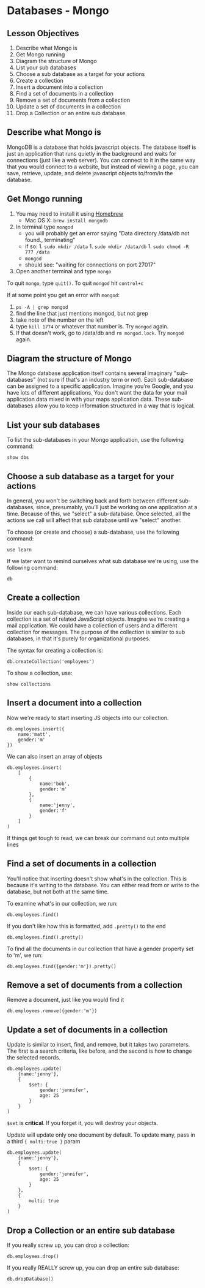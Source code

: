 # Databases - Mongo

## Lesson Objectives

1. Describe what Mongo is
1. Get Mongo running
1. Diagram the structure of Mongo
1. List your sub databases
1. Choose a sub database as a target for your actions
1. Create a collection
1. Insert a document into a collection
1. Find a set of documents in a collection
1. Remove a set of documents from a collection
1. Update a set of documents in a collection
1. Drop a Collection or an entire sub database

## Describe what Mongo is

MongoDB is a database that holds javascript objects. The database itself is just an application that runs quietly in the background and waits for connections (just like a web server). You can connect to it in the same way that you would connect to a website, but instead of viewing a page, you can save, retrieve, update, and delete javascript objects to/from/in the database.

## Get Mongo running

1. You may need to install it using [Homebrew](https://brew.sh/)
   - Mac OS X: `brew install mongodb`
1. In terminal type `mongod`
   - you will probably get an error saying "Data directory /data/db not found., terminating"
   - if so: 1. `sudo mkdir /data` 1. `sudo mkdir /data/db` 1. `sudo chmod -R 777 /data`
   - `mongod`
   - should see: "waiting for connections on port 27017"
1. Open another terminal and type `mongo`

To quit `mongo`, type `quit()`. To quit `mongod` hit `control+c`

If at some point you get an error with `mongod`:

1. `ps -A | grep mongod`
1. find the line that just mentions mongod, but not grep
1. take note of the number on the left
1. type `kill 1774` or whatever that number is. Try `mongod` again.
1. If that doesn't work, go to /data/db and `rm mongod.lock`. Try `mongod` again.

## Diagram the structure of Mongo

The Mongo database application itself contains several imaginary "sub-databases" (not sure if that's an industry term or not). Each sub-database can be assigned to a specific application. Imagine you're Google, and you have lots of different applications. You don't want the data for your mail application data mixed in with your maps application data. These sub-databases allow you to keep information structured in a way that is logical.

## List your sub databases

To list the sub-databases in your Mongo application, use the following command:

```
show dbs
```

## Choose a sub database as a target for your actions

In general, you won't be switching back and forth between different sub-databases, since, presumably, you'll just be working on one application at a time. Because of this, we "select" a sub-database. Once selected, all the actions we call will affect that sub database until we "select" another.

To choose (or create and choose) a sub-database, use the following command:

```
use learn
```

If we later want to remind ourselves what sub database we're using, use the following command:

```
db
```

## Create a collection

Inside our each sub-database, we can have various collections. Each collection is a set of related JavaScript objects. Imagine we're creating a mail application. We could have a collection of users and a different collection for messages. The purpose of the collection is similar to sub databases, in that it's purely for organizational purposes.

The syntax for creating a collection is:

```
db.createCollection('employees')
```

To show a collection, use:

```
show collections
```

## Insert a document into a collection

Now we're ready to start inserting JS objects into our collection.

```
db.employees.insert({
	name:'matt',
	gender:'m'
})
```

We can also insert an array of objects

```
db.employees.insert(
	[
		{
			name:'bob',
			gender:'m'
		},
		{
			name:'jenny',
			gender:'f'
		}
	]
)
```

If things get tough to read, we can break our command out onto multiple lines

## Find a set of documents in a collection

You'll notice that inserting doesn't show what's in the collection. This is because it's writing to the database. You can either read from or write to the database, but not both at the same time.

To examine what's in our collection, we run:

```
db.employees.find()
```

If you don't like how this is formatted, add `.pretty()` to the end

```
db.employees.find().pretty()
```

To find all the documents in our collection that have a gender property set to 'm', we run:

```
db.employees.find({gender:'m'}).pretty()
```

## Remove a set of documents from a collection

Remove a document, just like you would find it

```
db.employees.remove({gender:'m'})
```

## Update a set of documents in a collection

Update is similar to insert, find, and remove, but it takes two parameters. The first is a search criteria, like before, and the second is how to change the selected records.

```
db.employees.update(
	{name:'jenny'},
	{
		$set: {
			gender:'jennifer',
			age: 25
		}
	}
)
```

`$set` is **critical**. If you forget it, you will destroy your objects.

Update will update only one document by default. To update many, pass in a third `{ multi:true }` param

```
db.employees.update(
	{name:'jenny'},
	{
		$set: {
			gender:'jennifer',
			age: 25
		}
	},
	{
		multi: true
	}
)
```

## Drop a Collection or an entire sub database

If you really screw up, you can drop a collection:

```
db.employees.drop()
```

If you really REALLY screw up, you can drop an entire sub database:

```
db.dropDatabase()
```
